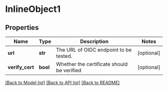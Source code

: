 # InlineObject1


## Properties
Name | Type | Description | Notes
------------ | ------------- | ------------- | -------------
**url** | **str** | The URL of OIDC endpoint to be tested. | [optional] 
**verify_cert** | **bool** | Whether the certificate should be verified | [optional] 

[[Back to Model list]](../README.md#documentation-for-models) [[Back to API list]](../README.md#documentation-for-api-endpoints) [[Back to README]](../README.md)


